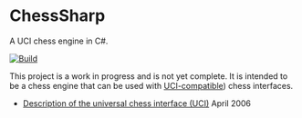 ChessSharp
==========

A UCI chess engine in C#.

[![Build](https://github.com/rprouse/ChessSharp/actions/workflows/build.yml/badge.svg)](https://github.com/rprouse/ChessSharp/actions/workflows/build.yml)

This project is a work in progress and is not yet complete. It is
intended to be a chess engine that can be used with
[UCI-compatible](https://en.wikipedia.org/wiki/Universal_Chess_Interface))
chess interfaces.

- [Description of the universal chess interface (UCI)](./Documents/uci-engine-interface.txt) April 2006
